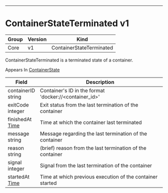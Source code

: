 

-----------
# ContainerStateTerminated v1



Group        | Version     | Kind
------------ | ---------- | -----------
Core | v1 | ContainerStateTerminated







ContainerStateTerminated is a terminated state of a container.

<aside class="notice">
Appears In <a href="#containerstate-v1">ContainerState</a> </aside>

Field        | Description
------------ | -----------
containerID <br /> string | Container's ID in the format 'docker://<container_id>'
exitCode <br /> integer | Exit status from the last termination of the container
finishedAt <br /> [Time](#time-unversioned) | Time at which the container last terminated
message <br /> string | Message regarding the last termination of the container
reason <br /> string | (brief) reason from the last termination of the container
signal <br /> integer | Signal from the last termination of the container
startedAt <br /> [Time](#time-unversioned) | Time at which previous execution of the container started







